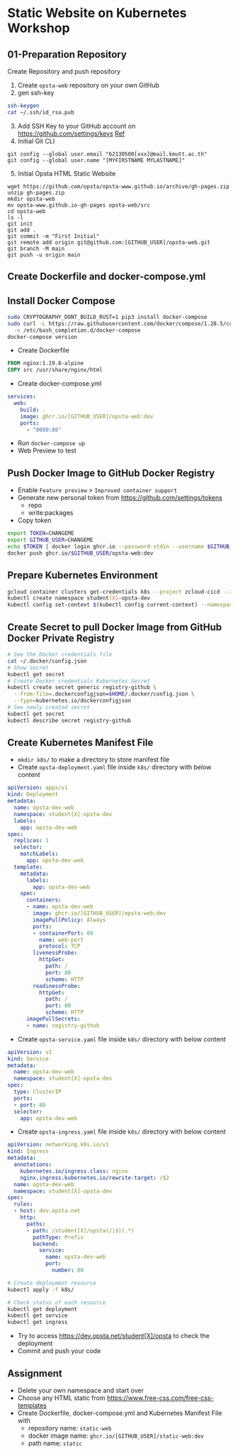 # Static Website on Kubernetes Workshop

## 01-Preparation Repository
Create Repository and push repository

1. Create `opsta-web` repository on your own GitHub
2. gen ssh-key
```bash
ssh-keygen
cat ~/.ssh/id_rsa.pub
```
3. Add SSH Key to your GitHub account on <https://github.com/settings/keys> [Ref](https://github.com/opsta/devsecops-workshop/blob/master/docs/02-git.md#push-repository-to-github)
4. Initial Git CLI
````
git config --global user.email "62130500[xxx]@mail.kmutt.ac.th"
git config --global user.name "[MYFIRSTNAME MYLASTNAME]"
````
5. Initial Opsta HTML Static Website
````
wget https://github.com/opsta/opsta-www.github.io/archive/gh-pages.zip
unzip gh-pages.zip
mkdir opsta-web
mv opsta-www.github.io-gh-pages opsta-web/src
cd opsta-web
ls -l
git init
git add .
git commit -m "First Initial"
git remote add origin git@github.com:[GITHUB_USER]/opsta-web.git
git branch -M main
git push -u origin main
````

## Create Dockerfile and docker-compose.yml

## Install Docker Compose

```bash
sudo CRYPTOGRAPHY_DONT_BUILD_RUST=1 pip3 install docker-compose
sudo curl -L https://raw.githubusercontent.com/docker/compose/1.28.5/contrib/completion/bash/docker-compose \
  -o /etc/bash_completion.d/docker-compose
docker-compose version
```

* Create Dockerfile

```Dockerfile
FROM nginx:1.19.8-alpine
COPY src /usr/share/nginx/html
```

* Create docker-compose.yml

```yaml
services:
  web:
    build: .
    image: ghcr.io/[GITHUB_USER]/opsta-web:dev
    ports:
      - "8080:80"
```

* Run `docker-compose up`
* Web Preview to test

## Push Docker Image to GitHub Docker Registry

* Enable `Feature preview` > `Improved container support`
* Generate new personal token from <https://github.com/settings/tokens>
  * repo
  * write:packages
* Copy token

```bash
export TOKEN=CHANGEME
export GITHUB_USER=CHANGEME
echo $TOKEN | docker login ghcr.io --password-stdin --username $GITHUB_USER
docker push ghcr.io/$GITHUB_USER/opsta-web:dev
```

## Prepare Kubernetes Environment

```bash
gcloud container clusters get-credentials k8s --project zcloud-cicd --zone asia-southeast1-a
kubectl create namespace student[X]-opsta-dev
kubectl config set-context $(kubectl config current-context) --namespace=student[X]-opsta-dev
```

## Create Secret to pull Docker Image from GitHub Docker Private Registry

```bash
# See the Docker credentials file
cat ~/.docker/config.json
# Show secret
kubectl get secret
# Create Docker credentials Kubernetes Secret
kubectl create secret generic registry-github \
  --from-file=.dockerconfigjson=$HOME/.docker/config.json \
  --type=kubernetes.io/dockerconfigjson
# See newly created secret
kubectl get secret
kubectl describe secret registry-github
```

## Create Kubernetes Manifest File

* `mkdir k8s/` to make a directory to store manifest file
* Create `opsta-deployment.yaml` file inside `k8s/` directory with below content

```yaml
apiVersion: apps/v1
kind: Deployment
metadata:
  name: opsta-dev-web
  namespace: student[X]-opsta-dev
  labels:
    app: opsta-dev-web
spec:
  replicas: 1
  selector:
    matchLabels:
      app: opsta-dev-web
  template:
    metadata:
      labels:
        app: opsta-dev-web
    spec:
      containers:
      - name: opsta-dev-web
        image: ghcr.io/[GITHUB_USER]/opsta-web:dev
        imagePullPolicy: Always
        ports:
        - containerPort: 80
          name: web-port
          protocol: TCP
        livenessProbe:
          httpGet:
            path: /
            port: 80
            scheme: HTTP
        readinessProbe:
          httpGet:
            path: /
            port: 80
            scheme: HTTP
      imagePullSecrets:
      - name: registry-github
```

* Create `opsta-service.yaml` file inside `k8s/` directory with below content

```yaml
apiVersion: v1
kind: Service
metadata:
  name: opsta-dev-web
  namespace: student[X]-opsta-dev
spec:
  type: ClusterIP
  ports:
  - port: 80
  selector:
    app: opsta-dev-web
```

* Create `opsta-ingress.yaml` file inside `k8s/` directory with below content

```yaml
apiVersion: networking.k8s.io/v1
kind: Ingress
metadata:
  annotations:
    kubernetes.io/ingress.class: nginx
    nginx.ingress.kubernetes.io/rewrite-target: /$2
  name: opsta-dev-web
  namespace: student[X]-opsta-dev
spec:
  rules:
  - host: dev.opsta.net
    http:
      paths:
      - path: /student[X]/opsta(/|$)(.*)
        pathType: Prefix
        backend:
          service:
            name: opsta-dev-web
            port:
              number: 80
```

```bash
# Create deployment resource
kubectl apply -f k8s/

# Check status of each resource
kubectl get deployment
kubectl get service
kubectl get ingress
```

* Try to access <https://dev.opsta.net/student[X]/opsta> to check the deployment
* Commit and push your code

## Assignment

* Delete your own namespace and start over
* Choose any HTML static from <https://www.free-css.com/free-css-templates>
* Create Dockerfile, docker-compose.yml and Kubernetes Manifest File with
  * repository name: `static-web`
  * docker image name: `ghcr.io/[GITHUB_USER]/static-web:dev`
  * path name: `static`

